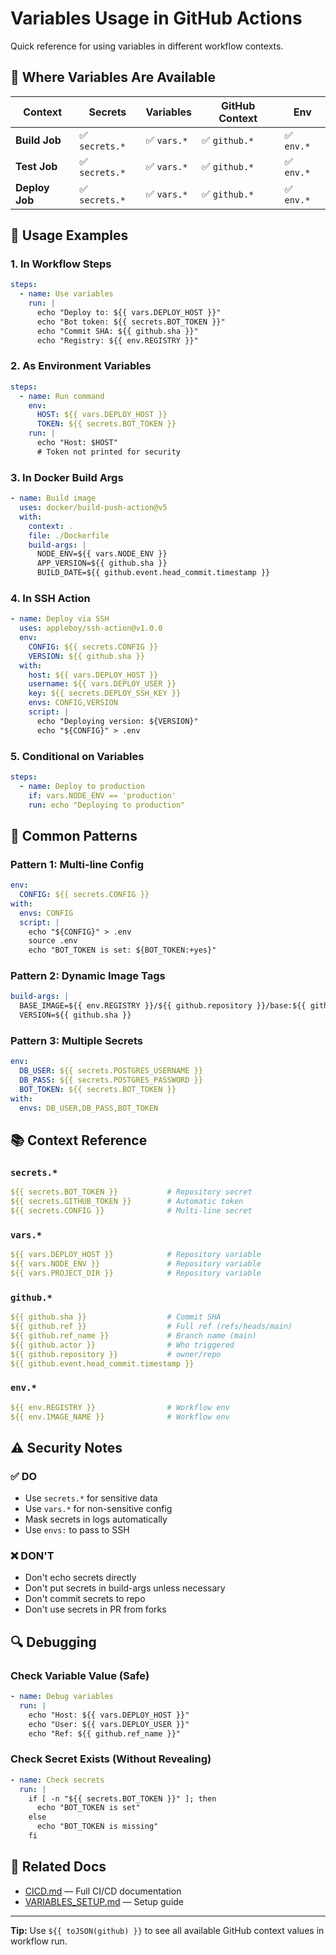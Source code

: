# Variables Usage in GitHub Actions

Quick reference for using variables in different workflow contexts.

## 📍 Where Variables Are Available

| Context        | Secrets        | Variables   | GitHub Context | Env        |
| -------------- | -------------- | ----------- | -------------- | ---------- |
| **Build Job**  | ✅ `secrets.*` | ✅ `vars.*` | ✅ `github.*`  | ✅ `env.*` |
| **Test Job**   | ✅ `secrets.*` | ✅ `vars.*` | ✅ `github.*`  | ✅ `env.*` |
| **Deploy Job** | ✅ `secrets.*` | ✅ `vars.*` | ✅ `github.*`  | ✅ `env.*` |

## 🔧 Usage Examples

### 1. In Workflow Steps

```yaml
steps:
  - name: Use variables
    run: |
      echo "Deploy to: ${{ vars.DEPLOY_HOST }}"
      echo "Bot token: ${{ secrets.BOT_TOKEN }}"
      echo "Commit SHA: ${{ github.sha }}"
      echo "Registry: ${{ env.REGISTRY }}"
```

### 2. As Environment Variables

```yaml
steps:
  - name: Run command
    env:
      HOST: ${{ vars.DEPLOY_HOST }}
      TOKEN: ${{ secrets.BOT_TOKEN }}
    run: |
      echo "Host: $HOST"
      # Token not printed for security
```

### 3. In Docker Build Args

```yaml
- name: Build image
  uses: docker/build-push-action@v5
  with:
    context: .
    file: ./Dockerfile
    build-args: |
      NODE_ENV=${{ vars.NODE_ENV }}
      APP_VERSION=${{ github.sha }}
      BUILD_DATE=${{ github.event.head_commit.timestamp }}
```

### 4. In SSH Action

```yaml
- name: Deploy via SSH
  uses: appleboy/ssh-action@v1.0.0
  env:
    CONFIG: ${{ secrets.CONFIG }}
    VERSION: ${{ github.sha }}
  with:
    host: ${{ vars.DEPLOY_HOST }}
    username: ${{ vars.DEPLOY_USER }}
    key: ${{ secrets.DEPLOY_SSH_KEY }}
    envs: CONFIG,VERSION
    script: |
      echo "Deploying version: ${VERSION}"
      echo "${CONFIG}" > .env
```

### 5. Conditional on Variables

```yaml
steps:
  - name: Deploy to production
    if: vars.NODE_ENV == 'production'
    run: echo "Deploying to production"
```

## 🎯 Common Patterns

### Pattern 1: Multi-line Config

```yaml
env:
  CONFIG: ${{ secrets.CONFIG }}
with:
  envs: CONFIG
  script: |
    echo "${CONFIG}" > .env
    source .env
    echo "BOT_TOKEN is set: ${BOT_TOKEN:+yes}"
```

### Pattern 2: Dynamic Image Tags

```yaml
build-args: |
  BASE_IMAGE=${{ env.REGISTRY }}/${{ github.repository }}/base:${{ github.ref_name }}
  VERSION=${{ github.sha }}
```

### Pattern 3: Multiple Secrets

```yaml
env:
  DB_USER: ${{ secrets.POSTGRES_USERNAME }}
  DB_PASS: ${{ secrets.POSTGRES_PASSWORD }}
  BOT_TOKEN: ${{ secrets.BOT_TOKEN }}
with:
  envs: DB_USER,DB_PASS,BOT_TOKEN
```

## 📚 Context Reference

### `secrets.*`

```yaml
${{ secrets.BOT_TOKEN }}           # Repository secret
${{ secrets.GITHUB_TOKEN }}        # Automatic token
${{ secrets.CONFIG }}              # Multi-line secret
```

### `vars.*`

```yaml
${{ vars.DEPLOY_HOST }}            # Repository variable
${{ vars.NODE_ENV }}               # Repository variable
${{ vars.PROJECT_DIR }}            # Repository variable
```

### `github.*`

```yaml
${{ github.sha }}                  # Commit SHA
${{ github.ref }}                  # Full ref (refs/heads/main)
${{ github.ref_name }}             # Branch name (main)
${{ github.actor }}                # Who triggered
${{ github.repository }}           # owner/repo
${{ github.event.head_commit.timestamp }}
```

### `env.*`

```yaml
${{ env.REGISTRY }}                # Workflow env
${{ env.IMAGE_NAME }}              # Workflow env
```

## ⚠️ Security Notes

### ✅ DO

- Use `secrets.*` for sensitive data
- Use `vars.*` for non-sensitive config
- Mask secrets in logs automatically
- Use `envs:` to pass to SSH

### ❌ DON'T

- Don't echo secrets directly
- Don't put secrets in build-args unless necessary
- Don't commit secrets to repo
- Don't use secrets in PR from forks

## 🔍 Debugging

### Check Variable Value (Safe)

```yaml
- name: Debug variables
  run: |
    echo "Host: ${{ vars.DEPLOY_HOST }}"
    echo "User: ${{ vars.DEPLOY_USER }}"
    echo "Ref: ${{ github.ref_name }}"
```

### Check Secret Exists (Without Revealing)

```yaml
- name: Check secrets
  run: |
    if [ -n "${{ secrets.BOT_TOKEN }}" ]; then
      echo "BOT_TOKEN is set"
    else
      echo "BOT_TOKEN is missing"
    fi
```

## 📖 Related Docs

- [CICD.md](../CICD.md) — Full CI/CD documentation
- [VARIABLES_SETUP.md](VARIABLES_SETUP.md) — Setup guide

---

**Tip:** Use `${{ toJSON(github) }}` to see all available GitHub context values in workflow run.
